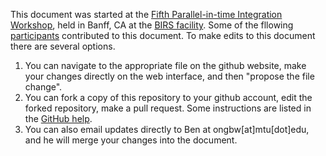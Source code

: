 This document was started at the [Fifth Parallel-in-time Integration
Workshop](http://www.birs.ca/events/2016/5-day-workshops/16w5030),
held in Banff, CA at the [BIRS facility](http://birs.ca).  Some of the
fllowing
[participants](http://www.birs.ca/events/2016/5-day-workshops/16w5030/participants)
contributed to this document.  To make edits to this document there
are several options.

1. You can navigate to the appropriate file on the github website, make your changes directly on the web interface, and then "propose the file change".
2. You can fork a copy of this repository to your github account, edit the forked repository, make a pull request.  Some instructions are listed in the [GitHub help](https://help.github.com/articles/creating-a-pull-request-from-a-fork/).
3. You can also email updates directly to Ben at ongbw[at]mtu[dot]edu, and he will merge your changes into the document.